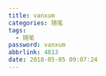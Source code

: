 ```yaml
---
title: vanxum
categories: 随笔
tags:
  - 随笔
password: vanxum
abbrlink: 4813
date: 2018-05-05 09:07:24
---
```



